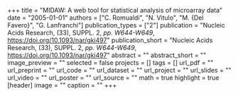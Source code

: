 +++
title = "MIDAW: A web tool for statistical analysis of microarray data"
date = "2005-01-01"
authors = ["C. Romualdi", "N. Vitulo", "M. {Del Favero}", "G. Lanfranchi"]
publication_types = ["2"]
publication = "Nucleic Acids Research, (33), SUPPL. 2, _pp. W644-W649_, https://doi.org/10.1093/nar/gki497"
publication_short = "Nucleic Acids Research, (33), SUPPL. 2, _pp. W644-W649_, https://doi.org/10.1093/nar/gki497"
abstract = ""
abstract_short = ""
image_preview = ""
selected = false
projects = []
tags = []
url_pdf = ""
url_preprint = ""
url_code = ""
url_dataset = ""
url_project = ""
url_slides = ""
url_video = ""
url_poster = ""
url_source = ""
math = true
highlight = true
[header]
image = ""
caption = ""
+++
